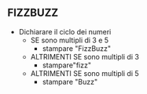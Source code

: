 ## FIZZBUZZ

- Dichiarare il ciclo dei numeri
    - SE sono multipli di 3 e 5
       - stampare "FizzBuzz"
    - ALTRIMENTI SE sono multipli di 3
      - stampare"fizz"
    - ALTRIMENTI SE sono multipli di 5
      - stampare "Buzz"